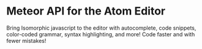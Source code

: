 Meteor API for the Atom Editor
=======================================

Bring Isomorphic javascript to the editor with autocomplete, code snippets, color-coded grammar, syntax highlighting, and more!  Code faster and with fewer mistakes!  
